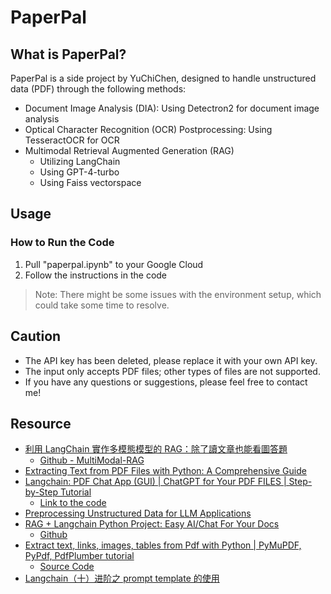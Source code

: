 # PaperPal
## What is PaperPal?
PaperPal is a side project by YuChiChen, designed to handle unstructured data (PDF) through the following methods:
- Document Image Analysis (DIA): Using Detectron2 for document image analysis
- Optical Character Recognition (OCR) Postprocessing: Using TesseractOCR for OCR
- Multimodal Retrieval Augmented Generation (RAG)
   - Utilizing LangChain
   - Using GPT-4-turbo
   - Using Faiss vectorspace

## Usage
### How to Run the Code
1. Pull "paperpal.ipynb" to your Google Cloud
2. Follow the instructions in the code
> Note: There might be some issues with the environment setup, which could take some time to resolve.

## Caution
- The API key has been deleted, please replace it with your own API key.
- The input only accepts PDF files; other types of files are not supported.
- If you have any questions or suggestions, please feel free to contact me!

## Resource
- [利用 LangChain 實作多模態模型的 RAG：除了讀文章也能看圖答題](https://edge.aif.tw/application-langchain-rag/)
  - [Github - MultiModal-RAG](https://github.com/Claire-Lin/MultiModal-RAG/blob/main/MultiModal_RAG_Swin.ipynb)
- [Extracting Text from PDF Files with Python: A Comprehensive Guide](https://towardsdatascience.com/extracting-text-from-pdf-files-with-python-a-comprehensive-guide-9fc4003d517)
- [Langchain: PDF Chat App (GUI) | ChatGPT for Your PDF FILES | Step-by-Step Tutorial](https://www.youtube.com/watch?v=RIWbalZ7sTo)
  - [Link to the code](https://pastebin.com/mcHG4cY4)
- [Preprocessing Unstructured Data for LLM Applications](https://hackmd.io/@YungHuiHsu/SkJUlPCeA)
- [RAG + Langchain Python Project: Easy AI/Chat For Your Docs](https://www.youtube.com/watch?v=tcqEUSNCn8I)
  - [Github](https://github.com/pixegami/langchain-rag-tutorial)
- [Extract text, links, images, tables from Pdf with Python | PyMuPDF, PyPdf, PdfPlumber tutorial](https://www.youtube.com/watch?v=G0PApj7YPBo&t=101s)
  - [Source Code](https://pythonology.eu/what-is-the-best-python-pdf-library/#google_vignette)
- [Langchain（十）进阶之 prompt template 的使用](https://juejin.cn/post/7233726845136224293)
